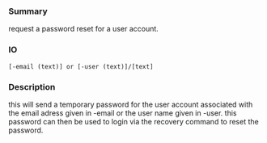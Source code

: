 ### Summary ###

request a password reset for a user account.

### IO ###

```[-email (text)] or [-user (text)]/[text]```

### Description ###

this will send a temporary password for the user account associated with the email adress given in -email or the user name given in -user. this password can then be used to login via the recovery command to reset the password.